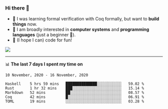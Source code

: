 ### Hi there 👋

- 🤔 I was learning formal verification with Coq formally, but want to **build things** now.
- 😬 I am broadly interested in **computer systems** and **programming languages** (just a beginner 🥺).
- 🤩 (I hope I can) code for fun!

<img src="https://github-readme-stats.vercel.app/api?username=xxchan&show_icons=true&icon_color=0366d6&text_color=24292e&bg_color=ffffff&hide_title=true" />

---

📊 **The last 7 days I spent my time on** 

<!--START_SECTION:waka-->
```text
10 November, 2020 - 16 November, 2020

Haskell    5 hrs 59 mins   ██████████████░░░░░░░░░░░   59.02 % 
Rust       1 hr 32 mins    ███░░░░░░░░░░░░░░░░░░░░░░   15.14 % 
Markdown   52 mins         ██░░░░░░░░░░░░░░░░░░░░░░░   08.57 % 
Coq        42 mins         █░░░░░░░░░░░░░░░░░░░░░░░░   06.91 % 
TOML       19 mins         ░░░░░░░░░░░░░░░░░░░░░░░░░   03.28 %
```
<!--END_SECTION:waka-->

<!--
**xxchan/xxchan** is a ✨ _special_ ✨ repository because its `README.md` (this file) appears on your GitHub profile.

Here are some ideas to get you started:

- 🔭 I’m currently working on ...
- 🌱 I’m currently learning ...
- 👯 I’m looking to collaborate on ...
- 🤔 I’m looking for help with ...
- 💬 Ask me about ...
- 📫 How to reach me: ...
- 😄 Pronouns: ...
- ⚡ Fun fact: ...
-->
